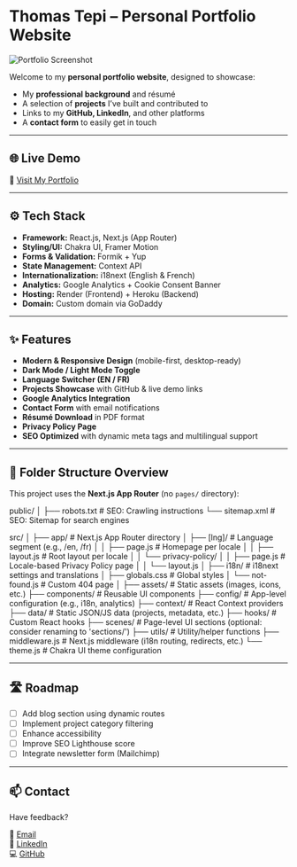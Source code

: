 # Thomas Tepi – Personal Portfolio Website

![Portfolio Screenshot](https://ik.imagekit.io/thormars/portfolio/portfolio.png)

Welcome to my **personal portfolio website**, designed to showcase:
- My **professional background** and résumé
- A selection of **projects** I’ve built and contributed to
- Links to my **GitHub, LinkedIn**, and other platforms
- A **contact form** to easily get in touch

---

## 🌐 Live Demo

🔗 [Visit My Portfolio](https://www.thomastepi.com)

---

## ⚙️ Tech Stack

- **Framework:** React.js, Next.js (App Router)
- **Styling/UI:** Chakra UI, Framer Motion
- **Forms & Validation:** Formik + Yup
- **State Management:** Context API
- **Internationalization:** i18next (English & French)
- **Analytics:** Google Analytics + Cookie Consent Banner
- **Hosting:** Render (Frontend) + Heroku (Backend)
- **Domain:** Custom domain via GoDaddy

---

## ✨ Features

- **Modern & Responsive Design** (mobile-first, desktop-ready)
- **Dark Mode / Light Mode Toggle**
- **Language Switcher (EN / FR)**
- **Projects Showcase** with GitHub & live demo links
- **Google Analytics Integration**
- **Contact Form** with email notifications
- **Résumé Download** in PDF format
- **Privacy Policy Page**
- **SEO Optimized** with dynamic meta tags and multilingual support

---

## 📁 Folder Structure Overview

This project uses the **Next.js App Router** (no `pages/` directory):

public/
│
├── robots.txt # SEO: Crawling instructions
└── sitemap.xml # SEO: Sitemap for search engines

src/
│
├── app/ # Next.js App Router directory
│ ├── [lng]/ # Language segment (e.g., /en, /fr)
│ │ ├── page.js # Homepage per locale
│ │ ├── layout.js # Root layout per locale
│ │ └── privacy-policy/
│ │ ├── page.js # Locale-based Privacy Policy page
│ │ └── layout.js
│ ├── i18n/ # i18next settings and translations
│ ├── globals.css # Global styles
│ └── not-found.js # Custom 404 page
│
├── assets/ # Static assets (images, icons, etc.)
├── components/ # Reusable UI components
├── config/ # App-level configuration (e.g., i18n, analytics)
├── context/ # React Context providers
├── data/ # Static JSON/JS data (projects, metadata, etc.)
├── hooks/ # Custom React hooks
├── scenes/ # Page-level UI sections (optional: consider renaming to 'sections/')
├── utils/ # Utility/helper functions
├── middleware.js # Next.js middleware (i18n routing, redirects, etc.)
└── theme.js # Chakra UI theme configuration


---

## 🛣️ Roadmap

- [ ] Add blog section using dynamic routes
- [ ] Implement project category filtering
- [ ] Enhance accessibility
- [ ] Improve SEO Lighthouse score
- [ ] Integrate newsletter form (Mailchimp)

---

## 📫 Contact

Have feedback?

📧 [Email](mailto:contact@thomastepi.com)  
💼 [LinkedIn](https://www.linkedin.com/in/thomastepi)  
💻 [GitHub](https://github.com/thomastepi)
